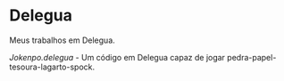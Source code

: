 # Delegua
Meus trabalhos em Delegua.

*Jokenpo.delegua* - Um código em Delegua capaz de jogar pedra-papel-tesoura-lagarto-spock.

